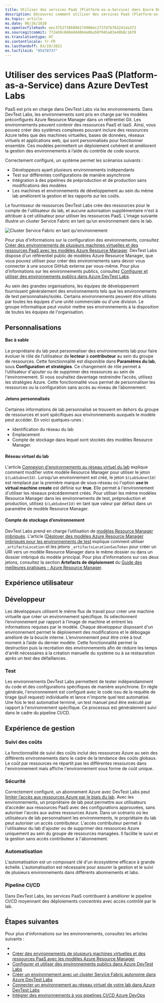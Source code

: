 ```yaml
---
title: Utiliser des services PaaS (Platform-as-a-Service) dans Azure DevTest Labs
description: Découvrez comment utiliser des services PaaS (Platform-as-a-Service) dans Azure DevTest Labs.
ms.topic: article
ms.date: 06/26/2020
ms.openlocfilehash: eec37527386098174906dc2737d7b763241da3f2
ms.sourcegitcommit: 772eb9c6684dd4864e0ba507945a83e48b8c16f0
ms.translationtype: HT
ms.contentlocale: fr-FR
ms.lasthandoff: 03/19/2021
ms.locfileid: "85478737"
---
```

# <a name="use-platform-as-a-service-paas-services-in-azure-devtest-labs"></a>Utiliser des services PaaS (Platform-as-a-Service) dans Azure DevTest Labs
PaaS est pris en charge dans DevTest Labs via les environnements. Dans DevTest Labs, les environnements sont pris en charge par les modèles préconfigurés Azure Resource Manager dans un référentiel Git. Les environnements peuvent contenir des ressources PaaS et IaaS. Ainsi, vous pouvez créer des systèmes complexes pouvant inclure des ressources Azure telles que des machines virtuelles, bases de données, réseaux virtuels et applications web, qui sont personnalisés pour fonctionner ensemble. Ces modèles permettent un déploiement cohérent et améliorent la gestion des environnements à l’aide du contrôle de code source. 

Correctement configuré, un système permet les scénarios suivants : 

- Développeurs ayant plusieurs environnements indépendants
- Test sur différentes configurations de manière asynchrone
- Intégration à des pipelines de préproduction et de production sans modifications des modèles
- Les machines et environnements de développement au sein du même lab améliorent la gestion et les rapports sur les coûts.  

Le fournisseur de ressources DevTest Labs crée des ressources pour le compte de l'utilisateur du lab, et aucune autorisation supplémentaire n'est à attribuer à cet utilisateur pour utiliser les ressources PaaS. L’image suivante illustre un cluster Service Fabric en tant qu’un environnement dans le lab.

![Cluster Service Fabric en tant qu'environnement](./media/create-environment-service-fabric-cluster/cluster-created.png)

Pour plus d'informations sur la configuration des environnements, consultez [Créer des environnements de plusieurs machines virtuelles et des ressources PaaS avec les modèles Azure Resource Manager](devtest-lab-create-environment-from-arm.md). DevTest Labs dispose d'un référentiel public de modèles Azure Resource Manager, que vous pouvez utiliser pour créer des environnements sans devoir vous connecter à une source GitHub externe par vous-même. Pour plus d’informations sur les environnements publics, consultez [Configurer et utiliser des environnements publics dans Azure DevTest Labs](devtest-lab-configure-use-public-environments.md).

Au sein des grandes organisations, les équipes de développement fournissent généralement des environnements tels que les environnements de test personnalisés/isolés. Certains environnements peuvent être utilisés par toutes les équipes d'une unité commerciale ou d'une division. Le groupe informatique peut vouloir mettre ses environnements à la disposition de toutes les équipes de l'organisation.  

## <a name="customizations"></a>Personnalisations

#### <a name="sandbox"></a>Bac à sable 
Le propriétaire du lab peut personnaliser des environnements lab pour faire évoluer le rôle de l’utilisateur de **lecteur** à **contributeur** au sein du groupe de ressources. Cette fonctionnalité est disponible dans **Paramètres du lab**, sous **Configuration et stratégies**. Ce changement de rôle permet à l’utilisateur d'ajouter ou de supprimer des ressources au sein de l'environnement. Si vous souhaitez davantage restreindre l’accès, utilisez les stratégies Azure. Cette fonctionnalité vous permet de personnaliser les ressources ou la configuration sans accès au niveau de l’abonnement.

#### <a name="custom-tokens"></a>Jetons personnalisés
Certaines informations de lab personnalisé se trouvent en dehors du groupe de ressources et sont spécifiques aux environnements auxquels le modèle peut accéder. En voici quelques-unes : 

- Identification du réseau du lab
- Emplacement
- Compte de stockage dans lequel sont stockés des modèles Resource Manager. 
 
#### <a name="lab-virtual-network"></a>Réseau virtuel du lab
L'article [Connexion d'environnements au réseau virtuel du lab](connect-environment-lab-virtual-network.md) explique comment modifier votre modèle Resource Manager pour utiliser le jeton `$(LabSubnetId)`. Lorsqu’un environnement est créé, le jeton `$(LabSubnetId)` est remplacé par la première marque de sous-réseau où l'option **use in virtual machine create** est définie sur **true**. Elle permet à l'environnement d'utiliser les réseaux précédemment créés. Pour utiliser les même modèles Resource Manager dans les environnements de test, préproduction et production, utilisez `$(LabSubnetId)` en tant que valeur par défaut dans un paramètre de modèle Resource Manager. 

#### <a name="environment-storage-account"></a>Compte de stockage d’environnement
DevTest Labs prend en charge l’utilisation de [modèles Resource Manager imbriqués](../azure-resource-manager/templates/linked-templates.md). L'article [[Déployer des modèles Azure Resource Manager imbriqués pour les environnements de test](deploy-nested-template-environments.md) explique comment utiliser `_artifactsLocation` et les jetons `_artifactsLocationSasToken` pour créer un URI vers un modèle Resource Manager dans le même dossier ou dans un dossier imbriqué du modèle principal. Pour plus d’informations sur ces deux jetons, consultez la section **Artefacts de déploiement** du [Guide des meilleures pratiques - Azure Resource Manager](https://github.com/Azure/azure-quickstart-templates/blob/master/1-CONTRIBUTION-GUIDE/best-practices.md).

## <a name="user-experience"></a>Expérience utilisateur

## <a name="developer"></a>Développeur
Les développeurs utilisent le même flux de travail pour créer une machine virtuelle que créer un environnement spécifique. Ils sélectionnent l’environnement par rapport à l'image de machine et entrent les informations requises par le modèle. Chaque développeur disposant d'un environnement permet le déploiement des modifications et le débogage amélioré de la boucle interne. L’environnement peut être créé à tout moment à l’aide du dernier modèle.  Cette fonctionnalité permet la destruction puis la recréation des environnements afin de réduire les temps d'arrêt nécessaires à la création manuelle du système ou à sa restauration après un test des défaillances.  

### <a name="testing"></a>Test
Les environnements DevTest Labs permettent de tester indépendamment du code et des configurations spécifiques de manière asynchrone. En règle générale, l'environnement est configuré avec le code issu de la requête de tirage (pull request) individuelle et lance n'importe quel test automatisé. Une fois le test automatisé terminé, un test manuel peut être exécuté par rapport à l'environnement spécifique. Ce processus est généralement suivi dans le cadre du pipeline CI/CD. 

## <a name="management-experience"></a>Expérience de gestion

### <a name="cost-tracking"></a>Suivi des coûts
La fonctionnalité de suivi des coûts inclut des ressources Azure au sein des différents environnements dans le cadre de la tendance des coûts globaux. Le coût par ressources ne répartit pas les différentes ressources dans l'environnement mais affiche l'environnement sous forme de coût unique.

### <a name="security"></a>Sécurité
Correctement configuré, un abonnement Azure avec DevTest Labs peut [limiter l’accès aux ressources Azure par le biais du lab](devtest-lab-add-devtest-user.md). Avec les environnements, un propriétaire de lab peut permettre aux utilisateurs d’accéder aux ressources PaaS avec des configurations approuvées, sans autoriser l'accès aux autres ressources Azure. Dans un scénario où les utilisateurs de lab personnalisent les environnements, le propriétaire du lab peut autoriser un accès contributeur. L'accès contributeur permet à l'utilisateur du lab d'ajouter ou de supprimer des ressources Azure uniquement au sein du groupe de ressources managées. Il facilite le suivi et la gestion sans accès contributeur à l'abonnement.

### <a name="automation"></a>Automatisation
L'automatisation est un composant clé d'un écosystème efficace à grande échelle. L'automatisation est nécessaire pour assurer la gestion et le suivi de plusieurs environnements dans différents abonnements et labs.

### <a name="cicd-pipeline"></a>Pipeline CI/CD
Dans DevTest Labs, les services PaaS contribuent à améliorer le pipeline CI/CD moyennant des déploiements concentrés avec accès contrôlé par le lab.

## <a name="next-steps"></a>Étapes suivantes
Pour plus d'informations sur les environnements, consultez les articles suivants : 

- 
- [Créer des environnements de plusieurs machines virtuelles et des ressources PaaS avec les modèles Azure Resource Manager](devtest-lab-create-environment-from-arm.md)
- [Configurer et utiliser des environnements publics dans Azure DevTest Labs](devtest-lab-configure-use-public-environments.md)
- [Créer un environnement avec un cluster Service Fabric autonome dans Azure DevTest Labs](create-environment-service-fabric-cluster.md)
- [Connecter un environnement au réseau virtuel de votre lab dans Azure DevTest Labs](connect-environment-lab-virtual-network.md)
- [Intégrer des environnements à vos pipelines CI/CD Azure DevOps](integrate-environments-devops-pipeline.md)
 





